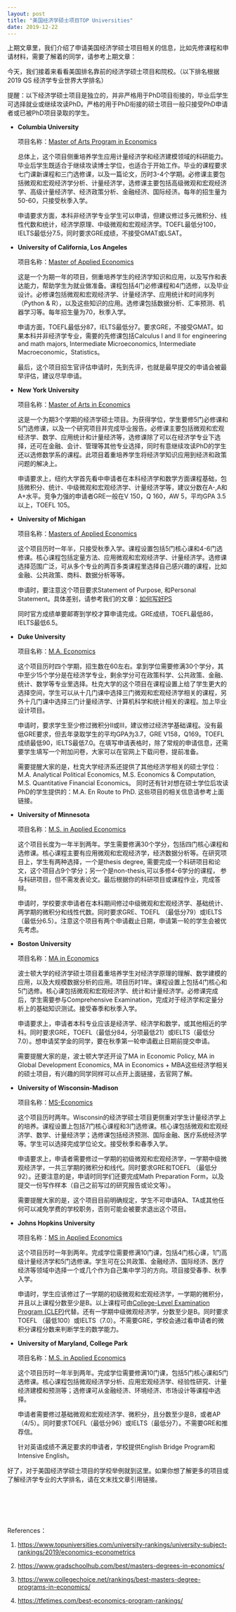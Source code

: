 ```yaml
---
layout: post
title: "美国经济学硕士项目TOP Universities"
date: 2019-12-22
---
```


上期文章里，我们介绍了申请美国经济学硕士项目相关的信息，比如先修课程和申请材料，需要了解着的同学，请参考上期文章：[](http://www.tessay.org/blog/2019/11/11/ms-economics)

今天，我们接着来看看美国排名靠前的经济学硕士项目和院校。（以下排名根据2019 QS 经济学专业世界大学排名）

提醒：以下经济学硕士项目是独立的，并非严格用于PhD项目衔接的，毕业后学生可选择就业或继续攻读PhD。严格的用于PhD衔接的硕士项目一般只接受PhD申请者或已被PhD项目录取的学生。

+ **Columbia University**

  项目名称：[Master of Arts Program in Economics](https://econ.columbia.edu/masters/)

  总体上，这个项目侧重培养学生应用计量经济学和经济建模领域的科研能力。毕业后学生既适合于继续攻读博士学位，也适合于开始工作。毕业的课程要求七门课新课程和三门选修课，以及一篇论文，历时3-4个学期。必修课主要包括微观和宏观经济学分析、计量经济学，选修课主要包括高级微观和宏观经济学、高级计量经济学、经济政策分析、金融经济、国际经济。每年的招生量为50-60，只接受秋季入学。

  申请要求方面，本科非经济学专业学生可以申请，但建议修过多元微积分、线性代数和统计，经济学原理、中级微观和宏观经济学。TOEFL最低分100，IELTS最低分7.5，同时要求GRE成绩，不接受GMAT或LSAT。

+ **University of California, Los Angeles**

  项目名称：[Master of Applied Economics](https://master.econ.ucla.edu/)

  这是一个为期一年的项目，侧重培养学生的经济学知识和应用，以及写作和表达能力，帮助学生为就业做准备。课程包括4门必修课程和4门选修，以及毕业设计。必修课包括微观和宏观经济学、计量经济学、应用统计和时间序列（Python & R），以及这些知识的应用。选修课包括数据分析、汇率预测、机器学习等。每年招生量为70，秋季入学。

  申请方面，TOEFL最低分87，IELTS最低分7。要求GRE，不接受GMAT。如果本科并非经济学专业，需要的先修课包括Calculus I and II for engineering and math majors, Intermediate Microeconomics, Intermediate Macroeconomic，Statistics。

  最后，这个项目招生官评估申请时，先到先评，也就是最早提交的申请会被最早评估，建议尽早申请。

+ **New York University**

  项目名称：[Master of Arts in Economics](http://as.nyu.edu/econ/graduate/ma.html)

  这是一个为期3个学期的经济学硕士项目。为获得学位，学生要修5门必修课和5门选修课，以及一个研究项目并完成毕业报告。必修课主要包括微观和宏观经济学、数学、应用统计和计量经济等，选修课除了可以在经济学专业下选择，还可在金融、会计、管理等其他专业选择，同时有意继续攻读PhD的学生还以选修数学系的课程。此项目着重培养学生将经济学知识应用到经济和政策问题的解决上。

  申请要求上，纽约大学首先看中申请者在本科经济学和数学方面课程基础，包括微积分、统计、中级微观和宏观经济学、计量经济学等，建议分数在A-,A和A+水平。竞争力强的申请者GRE一般在V 150，Q 160，AW 5，平均GPA 3.5以上，TOEFL 105。


+ **University of Michigan**

  项目名称：[Masters of Applied Economics](https://lsa.umich.edu/econ/mae.html)

  这个项目历时一年半，只接受秋季入学。课程设置包括5门核心课和4-6门选修课。核心课程包括定量方法、应用微观和宏观经济学、计量经济学。选修课选择范围广泛，可从多个专业的两百多类课程里选择自己感兴趣的课程，比如金融、公共政策、商科、数据分析等等。

  申请时，要注意这个项目要求Statement of Purpose, 和Personal Statement。具体差别，请参考我们的文章：[如何写好PS](http://www.tessay.org/blog/2017/09/02/ps)

  同时官方成绩单要邮寄到学校才算申请完成。GRE成绩，TOEFL最低86，IELTS最低6.5。

+ **Duke University**

  项目名称：[M.A. Economics](https://econ.duke.edu/masters-programs/degree-programs/ma-econ)

  这个项目历时四个学期，招生数在60左右。拿到学位需要修满30个学分，其中至少15个学分是在经济学专业，剩余学分可在政策科学、公共政策、金融、统计、数学等专业里选择。杜克大学的这个项目在课程设置上给了学生更大的选择空间，学生可以从十几门课中选择三门微观和宏观经济学相关的课程，另外十几门课中选择三门计量经济学、计算机科学和统计相关的课程。加上毕业设计项目。

  申请时，要求学生至少修过微积分II或III，建议修过经济学基础课程。没有最低GRE要求，但去年录取学生的平均GPA为3.7，GRE V158，Q169。TOEFL成绩最低90，IELTS最低7.0。在填写申请表格时，除了常规的申请信息，还需要学生填写一个附加问卷，大家可以在官网上下载问卷，提前准备。

  需要提醒大家的是，杜克大学经济系还提供了其他经济学相关的硕士学位：M.A. Analytical Political Economics, M.S. Economics & Computation, M.S. Quantitative Financial Economics。 同时还有针对想在硕士学位后攻读PhD的学生提供的：M.A. En Route to PhD. 这些项目的相关信息请参考上面链接。

+ **University of Minnesota**

  项目名称：[M.S. in Applied Economics](https://www.apec.umn.edu/graduate-program/ms)

  这个项目长度为一年半到两年。学生需要修满30个学分，包括四门核心课程和选修课。核心课程主要有应用微观和宏观经济学，经济数据分析等。在研究项目上，学生有两种选择，一个是thesis degree, 需要完成一个科研项目和论文，这个项目占9个学分；另一个是non-thesis,可以多修4-6学分的课程， 参与科研项目，但不需发表论文。最后根据你的科研项目或课程作业，完成答辩。

  申请时，学校要求申请者在本科期间修过中级微观和宏观经济学、基础统计、两学期的微积分和线性代数。同时要求GRE、TOEFL （最低分79）或IELTS（最低分6.5）。注意这个项目有两个申请截止日期，申请第一轮的学生会被优先考虑。

+ **Boston University**

  项目名称：[MA in Economics](https://www.bu.edu/econ/masters/ma-in-economics/)

  波士顿大学的经济学硕士项目着重培养学生对经济学原理的理解、数学建模的应用，以及大规模数据分析的应用。项目历时1年。课程设置上包括4门核心和5门选修。核心课包括微观和宏观经济学、统计和计量经济学。必修课完成后，学生需要参与Comprehensive Examination，完成对于经济学和定量分析上的基础知识测试。接受春季和秋季入学。

  申请要求上，申请者本科专业应该是经济学、经济学和数学，或其他相近的学科。同时要求GRE，TOEFL（最低分84，分项最低21）或IELTS（最低分7.0）。想申请奖学金的同学，要在秋季第一轮申请截止日期前提交申请。

  需要提醒大家的是，波士顿大学还开设了MA in Economic Policy, MA in Global Development Economics, MA in Economics + MBA这些经济学相关的硕士项目，有兴趣的同学同样可以点开上面链接，去官网了解。

+ **University of Wisconsin-Madison**

  项目名称：[MS-Economics](https://econ.wisc.edu/masters/)

  这个项目历时两年。Wisconsin的经济学硕士项目更侧重对学生计量经济学上的培养。课程设置上包括7门核心课程和3门选修课。核心课包括微观和宏观经济学、数学、计量经济学；选修课包括经济预测、国际金融、医疗系统经济学等。学生可以选择完成学位论文。接受秋季和春季入学。

  申请要求上，申请者需要修过一学期的初级微观和宏观经济学，一学期中级微观经济学，一共三学期的微积分和线代。同时要求GRE和TOEFL （最低分92）。还要注意的是，申请时同学们还要完成Math Preparation Form，以及提交一份写作样本（自己之前写过的研究报告或论文等）。

  需要提醒大家的是，这个项目目前明确规定，学生不可申请RA、TA或其他任何可以减免学费的学校职务，否则可能会被要求退出这个项目。

+ **Johns Hopkins University**

  项目名称：[MS in Applied Economics](https://advanced.jhu.edu/academics/graduate-degree-programs/applied-economics/)

  这个项目历时一年到两年。完成学位需要修满10门课，包括4门核心课，1门高级计量经济学和5门选修课。学生可在公共政策、金融经济、国际经济、医疗经济等领域中选择一个或几个作为自己集中学习的方向。项目接受春季、秋季入学。

  申请时，学生应该修过了一学期的初级微观和宏观经济学，一学期的微积分，并且以上课程分数至少是B。以上课程可由[College-Level Examination Program (CLEP)](https://clep.collegeboard.org/exams)代替。还有一学期中级微观经济学，分数至少是B。同时要求TOEFL （最低100）或IELTS（7.0）。不需要GRE，学校会通过看申请者的微积分课程分数来判断学生的数学能力。

+ **University of Maryland, College Park**

  项目名称：[M.S. in Applied Economics](http://masters.econ.umd.edu/faqs.html)

  这个项目历时一年半到两年。完成学位需要修满10门课，包括5门核心课和5门选修课。核心课程包括微观经济学分析、应用宏观经济学、经验性研究、计量经济建模和预测等；选修课可从金融经济、环境经济、市场设计等课程中选择。

  申请者需要修过基础微观和宏观经济学、微积分，且分数至少是B，或者AP（4/5）。同时要求TOEFL（最低分96）或IELTS（最低分7）。不需要GRE和推荐信。

  针对英语成绩不满足要求的申请者，学校提供English Bridge Program和Intensive English。

好了，对于美国经济学硕士项目的学校举例就到这里。如果你想了解更多的项目或了解经济学专业的大学排名，请在文末找文章引用链接。

<br>
<br>
<br>
<br>

References：  
1. https://www.topuniversities.com/university-rankings/university-subject-rankings/2019/economics-econometrics

2. https://www.gradschoolhub.com/best/masters-degrees-in-economics/

3. https://www.collegechoice.net/rankings/best-masters-degree-programs-in-economics/

4. https://tfetimes.com/best-economics-program-rankings/
